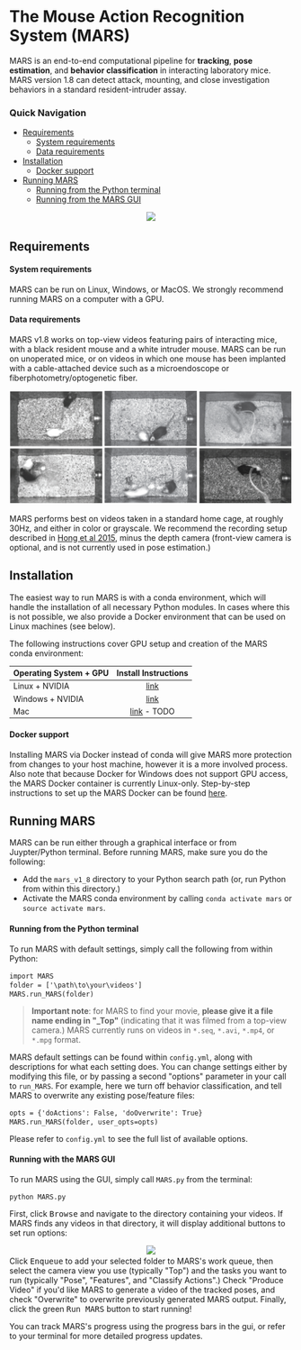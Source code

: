 # The **M**ouse **A**ction **R**ecognition **S**ystem (**MARS**)

MARS is an end-to-end computational pipeline for **tracking**, **pose estimation**, and **behavior classification** in interacting laboratory mice. MARS version 1.8 can detect attack, mounting, and close investigation behaviors in a standard resident-intruder assay.

### Quick Navigation
* [Requirements](#requirements)
    * [System requirements](#system-requirements)
    * [Data requirements](#data-requirements)
* [Installation](#installation)
    * [Docker support](#docker-support)
* [Running MARS](#running-mars)
    * [Running from the Python terminal](#running-from-the-python-terminal)
    * [Running from the MARS GUI](#running-from-the-mars-gui)

<div align=center>
<img src='https://github.com/neuroethology/MARS/blob/develop/docs/mars_demo.gif?raw=true'>
</div>

## Requirements
#### System requirements
MARS can be run on Linux, Windows, or MacOS. We strongly recommend running MARS on a computer with a GPU.

#### Data requirements
MARS v1.8 works on top-view videos featuring pairs of interacting mice, with a black resident mouse and a white intruder mouse. MARS can be run on unoperated mice, or on videos in which one mouse has been implanted with a cable-attached device such as a microendoscope or fiberphotometry/optogenetic fiber.

![Example video frames from the MARS training set](docs/sample_arenas.png)

MARS performs best on videos taken in a standard home cage, at roughly 30Hz, and either in color or grayscale. We recommend the recording setup described in [Hong et al 2015](https://www.pnas.org/content/112/38/E5351.short), minus the depth camera (front-view camera is optional, and is not currently used in pose estimation.)

## Installation
The easiest way to run MARS is with a conda environment, which will handle the installation of all necessary Python modules. In cases where this is not possible, we also provide a Docker environment that can be used on Linux machines (see below).

The following instructions cover GPU setup and creation of the MARS conda environment:

|Operating System + GPU | Install Instructions |
|---|:---:|
|Linux + NVIDIA | [link](docs/install_linux_nvidia.md) |
|Windows + NVIDIA | [link](docs/install_windows_nvidia.md) |
|Mac | [link](docs/) - TODO |


#### Docker support
Installing MARS via Docker instead of conda will give MARS more protection from changes to your host machine, however it is a more involved process. Also note that because Docker for Windows does not support GPU access, the MARS Docker container is currently Linux-only. Step-by-step instructions to set up the MARS Docker can be found [here](docs/Docker_instructions.md).

## Running MARS
 MARS can be run either through a graphical interface or from Juypter/Python terminal. Before running MARS, make sure you do the following:
 - Add the `mars_v1_8` directory to your Python search path (or, run Python from within this directory.)
 - Activate the MARS conda environment by calling `conda activate mars` or `source activate mars`.

#### Running from the Python terminal
To run MARS with default settings, simply call the following from within Python:
```
import MARS
folder = ['\path\to\your\videos']
MARS.run_MARS(folder)
```
> **Important note**: for MARS to find your movie, **please give it a file name ending in "_Top"** (indicating that it was filmed from a top-view camera.) MARS currently runs on videos in `*.seq`, `*.avi`, `*.mp4`, or `*.mpg` format.

MARS default settings can be found within `config.yml`, along with descriptions for what each setting does. You can change settings either by modifying this file, or by passing a second "options" parameter in your call to `run_MARS`. For example, here we turn off behavior classification, and tell MARS to overwrite any existing pose/feature files:
```
opts = {'doActions': False, 'doOverwrite': True}
MARS.run_MARS(folder, user_opts=opts)
```
Please refer to `config.yml` to see the full list of available options.

#### Running with the MARS GUI
To run MARS using the GUI, simply call `MARS.py` from the terminal:
```
python MARS.py
```
First, click <kbd>Browse</kbd> and navigate to the directory containing your videos. If MARS finds any videos in that directory, it will display additional buttons to set run options:
<div align=center>
<img src='https://github.com/neuroethology/MARS/blob/develop/docs/mars_gui.png?raw=true'>
</div>
Click <kbd>Enqueue</kbd> to add your selected folder to MARS's work queue, then select the camera view you use (typically "Top") and the tasks you want to run (typically "Pose", "Features", and "Classify Actions".) Check "Produce Video" if you'd like MARS to generate a video of the tracked poses, and check "Overwrite" to overwrite previously generated MARS output. Finally, click the green <kbd>Run MARS</kbd> button to start running!

You can track MARS's progress using the progress bars in the gui, or refer to your terminal for more detailed progress updates.
